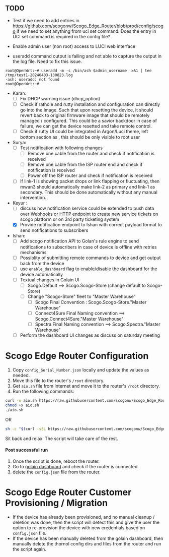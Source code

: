 ## TODO

- Test if we need to add entries in https://github.com/scogonw/Scogo_Edge_Router/blob/prod/config/scogo if we need to set anything from uci set command. Does the entry in UCI set command is required in the config file?
  
- Enable admin user (non root) access to LUCI web interface

- useradd command output is failing and not able to capture the output in the log file. Need to fix this issue.
```
root@OpenWrt:~# useradd -m -s /bin/ash $admin_username  >&1 | tee /tmp/test1-20240403-130823.log
-ash: useradd: not found
root@OpenWrt:~#
```

- Karan: 
    - [ ] Fix DHCP warning issue (dhcp_option)
    - [ ] Check if rathole and rutty installation and configuration can directly go into the Image. Such that upon resetting the device, it should revert back to original firmware image that should be remotely managed / configured. This could be a savior backdoor in case of failure, we can get the device resetted and take remote control.
    - [ ] Check if rutty UI could be integrated in Argon/Luci theme, left bottom section as <Device Terminal>, this should be only visible to root user

- Surya: 
    - [ ] Test notification with following changes
      - [ ] Remove one cable from the router and check if notification is received
      - [ ] Remove one cable from the ISP router end and check if notification is received
      - [ ] Power off the ISP router and check if notification is received
    - [ ]  If link-1 is showing packet drops or link flapping or fluctuating, then mwan3 should automatically make link-2 as primary and link-1 as secondary. This should be done automatically without any manual intervention.

- Keyur : 
    - [ ] discuss how notification service could be extended to push data over Webhooks or HTTP endpoint to create new service tickets on scogo platform or on 3rd party ticketing system 
    - [x] Provide notification endpoint to Ishan with correct payload format to send notifications to subscribers

- Ishan: 
    - [ ] Add scogo notification API to Golan's rule engine to send notifications to subscribers in case of device is offline with retries mechanisms
    - [ ] Possiblity of submitting remote commands to device and get output back from the device
    - [ ] use `enable_dashboard` flag to enable/disable the dashboard for the device automatically
    - [ ] Textual changes in Golain UI
        - [ ] Scogo.Default ==> Scogo.Scogo-Store (change default to Scogo-Store)
        - [ ] Change "Scogo-Store" fleet to "Master Warehouse"
            - [ ] Scogo Final Convention : Scogo.Scogo-Store."Master Warehouse"
            - [ ] Connect4Sure Final Naming convention ==> Scogo.Connect4Sure."Master Warehouse"
            - [ ] Spectra Final Naming convention ==> Scogo.Spectra."Master Warehouse"
    - [ ] Perform the dashboard UI changes as discuss on saturday meeting

# Scogo Edge Router Configuration
1. Copy `config_Serial_Number.json` locally and update the values as needed.
2. Move this file to the router's `/root` directory.
3. Get `aio.sh` file from Internet and move it to the router's `/root` directory.
4. Run the following commands:
```bash
curl -o aio.sh https://raw.githubusercontent.com/scogonw/Scogo_Edge_Router/prod/aio.sh
chmod +x aio.sh
./aio.sh
```
OR 
```bash
sh -c "$(curl -sSL https://raw.githubusercontent.com/scogonw/Scogo_Edge_Router/prod/aio.sh)"
```
Sit back and relax. The script will take care of the rest.
#### Post successful run
1. Once the script is done, reboot the router.
2. Go to [golain dashboard](https://scogo.golain.io) and check if the router is connected.
3. delete the `config.json` file from the router.


# Scogo Edge Router Customer Provisioning / Migration
- If the device has already been provisioned, and no manual cleanup / deletion was done, then the script will detect this and give the user the option to re-provision the device with new credentials based on `config.json` file.
- If the device has been manually deleted from the golain dashboard, then manually delete the thornol config dirs and files from the router and run the script again.